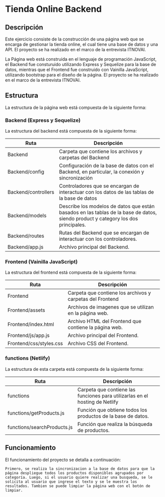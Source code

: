 # Tienda Online Backend
## Descripción
Este ejercicio consiste de la construcción de una página web que se encarga de gestionar la tienda online, el cual tiene una base de datos y una API. El proyecto se ha realizado en el marco de la entrevista ITNOVAI.

La Página web está construida en el lenguaje de programación JavaScript, el Backend fue consturuido utilizando Express y Sequelize para la base de datos, mientras que el Frontend fue construido con Vainilla JavaScript, utilizando bootstrap para el diseño de la página. El proyecto se ha realizado en el marco de la entrevista ITNOVAI.


## Estructura
La estructura de la página web está compuesta de la siguiente forma:

### Backend (Express y Sequelize)
La estructura del backend está compuesta de la siguiente forma:

| Ruta | Descripción |
| --- | --- |
| Backend | Carpeta que contiene los archivos y carpetas del Backend |
| Backend/config | Configuración de la base de datos con el Backend, en particular, la conexión y sincronización |
| Backend/controllers | Controladores que se encargan de interactuar con los datos de las tablas de la base de datos|
| Backend/models | Describe los modelos de datos que están basados en las tablas de la base de datos, siendo product y category los dos principales. |
| Backend/routes | Rutas del Backend que se encargan de interactuar con los controladores.|
| Backend/app.js | Archivo principal del Backend. |

### Frontend (Vainilla JavaScript)
La estructura del frontend está compuesta de la siguiente forma:

| Ruta | Descripción |
| --- | --- |
| Frontend | Carpeta que contiene los archivos y carpetas del Frontend |
| Frontend/assets | Archivos de imagenes que se utilizan en la página web. |
| Frontend/index.html | Archivo HTML del Frontend que contiene la página web. |
| Frontend/js/app.js | Archivo principal del Frontend. |
| Frontend/css/styles.css | Archivo CSS del Frontend. |

### functions (Netlify)
La estructura de esta carpeta está compuesta de la siguiente forma:

| Ruta | Descripción |
| --- | --- |
| functions | Carpeta que contiene las funciones para utilizarlas en el hosting de Netlify |
| functions/getProducts.js | Función que obtiene todos los productos de la base de datos.|
| functions/searchProducts.js | Función que realiza la búsqueda de productos.|

## Funcionamiento
El funcionamiento del proyecto se detalla a continuación:

    Primero, se realiza la sincronizacion a la base de datos para que la página despliegue todos los productos disponibles agrupados por categoría. Luego, si el usuario quiere realizar una busqueda, se le solicita al usuario que ingrese el texto y se le muestra los resultados. Tambien se puede limpiar la página web con el botón de limpiar. 





